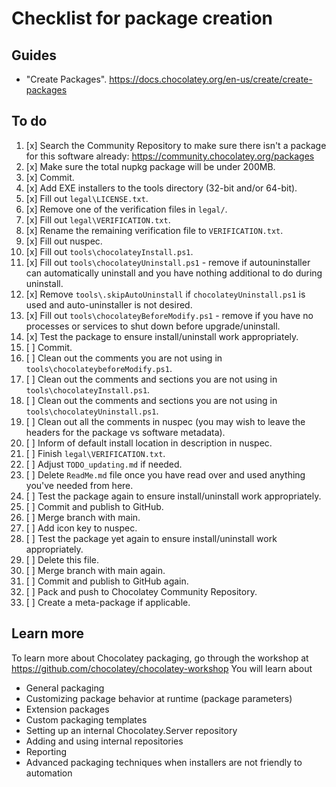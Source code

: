 ﻿# Checklist for package creation

## Guides

- "Create Packages". <https://docs.chocolatey.org/en-us/create/create-packages>

## To do

1. [x] Search the Community Repository to make sure there isn't a package for this software already: <https://community.chocolatey.org/packages>
2. [x] Make sure the total nupkg package will be under 200MB.
3. [x] Commit.
4. [x] Add EXE installers to the tools directory (32-bit and/or 64-bit).
5. [x] Fill out `legal\LICENSE.txt`.
6. [x] Remove one of the verification files in `legal/`.
7. [x] Fill out `legal\VERIFICATION.txt`.
8. [x] Rename the remaining verification file to `VERIFICATION.txt`.
9. [x] Fill out nuspec.
10. [x] Fill out `tools\chocolateyInstall.ps1`.
11. [x] Fill out `tools\chocolateyUninstall.ps1` - remove if autouninstaller can automatically uninstall and you have nothing additional to do during uninstall.
12. [x] Remove `tools\.skipAutoUninstall` if `chocolateyUninstall.ps1` is used and auto-uninstaller is not desired.
13. [x] Fill out `tools\chocolateyBeforeModify.ps1` - remove if you have no processes or services to shut down before upgrade/uninstall.
14. [x] Test the package to ensure install/uninstall work appropriately.
15. [ ] Commit.
16. [ ] Clean out the comments you are not using in `tools\chocolateybeforeModify.ps1`.
17. [ ] Clean out the comments and sections you are not using in `tools\chocolateyInstall.ps1`.
18. [ ] Clean out the comments and sections you are not using in `tools\chocolateyUninstall.ps1`.
19. [ ] Clean out all the comments in nuspec (you may wish to leave the headers for the package vs software metadata).
20. [ ] Inform of default install location in description in nuspec.
21. [ ] Finish `legal\VERIFICATION.txt`.
22. [ ] Adjust `TODO_updating.md` if needed.
23. [ ] Delete `ReadMe.md` file once you have read over and used anything you've needed from here.
24. [ ] Test the package again to ensure install/uninstall work appropriately.
25. [ ] Commit and publish to GitHub.
26. [ ] Merge branch with main.
27. [ ] Add icon key to nuspec.
28. [ ] Test the package yet again to ensure install/uninstall work appropriately.
29. [ ] Delete this file.
30. [ ] Merge branch with main again.
31. [ ] Commit and publish to GitHub again.
32. [ ] Pack and push to Chocolatey Community Repository.
33. [ ] Create a meta-package if applicable.

## Learn more

To learn more about Chocolatey packaging, go through the workshop at <https://github.com/chocolatey/chocolatey-workshop>
You will learn about

- General packaging
- Customizing package behavior at runtime (package parameters)
- Extension packages
- Custom packaging templates
- Setting up an internal Chocolatey.Server repository
- Adding and using internal repositories
- Reporting
- Advanced packaging techniques when installers are not friendly to automation
